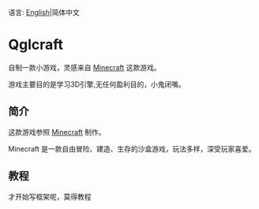 语言: <a href="/GitTianxun163/Qglcraft/README.md">English</a>|简体中文

# Qglcraft
自制一款小游戏，灵感来自 <a href="https://www.minecraft.net/">Minecraft</a> 这款游戏。

游戏主要目的是学习3D引擎,无任何盈利目的，小鬼闭嘴。

## 简介
这款游戏参照 <a href="https://www.minecraft.net/">Minecraft</a> 制作。

Minecraft 是一款自由冒险、建造、生存的沙盒游戏，玩法多样，深受玩家喜爱。

## 教程
才开始写框架呢，莫得教程